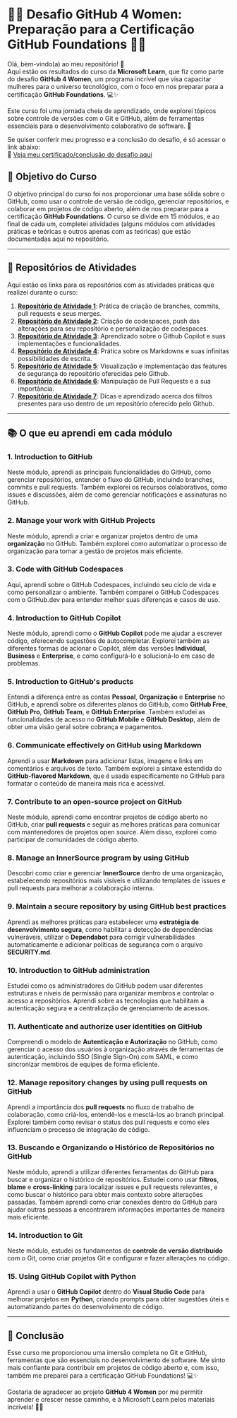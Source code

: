# 💫👾 Desafio GitHub 4 Women: Preparação para a Certificação GitHub Foundations 👾💫

Olá, bem-vindo(a) ao meu repositório! 🎉 <br> 
Aqui estão os resultados do curso da **Microsoft Learn**, que fiz como parte do desafio **GitHub 4 Women**, um programa incrível que visa capacitar mulheres para o universo tecnológico, com o foco em nos preparar para a certificação **GitHub Foundations**. 💻✨

Este curso foi uma jornada cheia de aprendizado, onde explorei tópicos sobre controle de versões com o Git e GitHub, além de ferramentas essenciais para o desenvolvimento colaborativo de software. 🌱

Se quiser conferir meu progresso e a conclusão do desafio, é só acessar o link abaixo: <br>
🔗 <a target="_blank" href="https://learn.microsoft.com/api/achievements/share/en-us/AnaLuizadeLacerda-7531/E5TWHA7P?sharingId=52D3930F37123B27">Veja meu certificado/conclusão do desafio aqui</a>


## 🎯 Objetivo do Curso

O objetivo principal do curso foi nos proporcionar uma base sólida sobre o GitHub, como usar o controle de versão de código, gerenciar repositórios, e colaborar em projetos de código aberto, além de nos preparar para a certificação **GitHub Foundations**. O curso se divide em 15 módulos, e ao final de cada um, completei atividades (alguns módulos com atividades práticas e teóricas e outros apenas com as teóricas) que estão documentadas aqui no repositório.

---

## 📝 Repositórios de Atividades

Aqui estão os links para os repositórios com as atividades práticas que realizei durante o curso:

1. **[Repositório de Atividade 1](https://github.com/delacerdaq/skills-introduction-to-github)**: Prática de criação de branches, commits, pull requests e seus merges.
2. **[Repositório de Atividade 2](https://github.com/delacerdaq/skills-code-with-codespaces)**: Criação de codespaces, push das alterações para seu repositório e personalização de           codespaces.
3. **[Repositório de Atividade 3](https://github.com/delacerdaq/skills-getting-started-with-github-copilot)**: Aprendizado sobre o Github Copilot e suas implementações e                     funcionalidades.
4. **[Repositório de Atividade 4](https://github.com/delacerdaq/skills-communicate-using-markdown)**: Prática sobre os Markdowns e suas infinitas possibilidades de escrita.
5. **[Repositório de Atividade 5](https://github.com/delacerdaq/skills-secure-repository-supply-chain)**: Visualização e implementação das features de segurança do repositório             oferecidas pelo Github.
6. **[Repositório de Atividade 6](https://github.com/delacerdaq/skills-review-pull-requests)**: Manipulação de Pull Requests e a sua importância.
7. **[Repositório de Atividade 7](https://github.com/delacerdaq/skills-connect-the-dots)**: Dicas e aprendizado acerca dos filtros presentes para uso dentro de um repositório oferecido    pelo Github.

---

## 📚 O que eu aprendi em cada módulo

### 1. **Introduction to GitHub**
   Neste módulo, aprendi as principais funcionalidades do GitHub, como gerenciar repositórios, entender o fluxo do GitHub, incluindo branches, commits e pull requests. Também explorei os recursos colaborativos, como issues e discussões, além de como gerenciar notificações e assinaturas no GitHub.

### 2. **Manage your work with GitHub Projects**
   Neste módulo, aprendi a criar e organizar projetos dentro de uma **organização** no GitHub. Também explorei como automatizar o processo de organização para tornar a gestão de projetos mais eficiente.

### 3. **Code with GitHub Codespaces**
   Aqui, aprendi sobre o GitHub Codespaces, incluindo seu ciclo de vida e como personalizar o ambiente. Também comparei o GitHub Codespaces com o GitHub.dev para entender melhor suas diferenças e casos de uso.

### 4. **Introduction to GitHub Copilot**
   Neste módulo, aprendi como o **GitHub Copilot** pode me ajudar a escrever código, oferecendo sugestões de autocompletar. Explorei também as diferentes formas de acionar o Copilot, além das versões **Individual**, **Business** e **Enterprise**, e como configurá-lo e solucioná-lo em caso de problemas.

### 5. **Introduction to GitHub's products**
   Entendi a diferença entre as contas **Pessoal**, **Organização** e **Enterprise** no GitHub, e aprendi sobre os diferentes planos do GitHub, como **GitHub Free**, **GitHub Pro**, **GitHub Team**, e **GitHub Enterprise**. Também estudei as funcionalidades de acesso no **GitHub Mobile** e **GitHub Desktop**, além de obter uma visão geral sobre cobrança e pagamentos.

### 6. **Communicate effectively on GitHub using Markdown**
   Aprendi a usar **Markdown** para adicionar listas, imagens e links em comentários e arquivos de texto. Também explorei a sintaxe estendida do **GitHub-flavored Markdown**, que é usada especificamente no GitHub para formatar o conteúdo de maneira mais rica e acessível.

### 7. **Contribute to an open-source project on GitHub**
   Neste módulo, aprendi como encontrar projetos de código aberto no GitHub, criar **pull requests** e seguir as melhores práticas para comunicar com mantenedores de projetos open source. Além disso, explorei como participar de comunidades de código aberto.

### 8. **Manage an InnerSource program by using GitHub**
   Descobri como criar e gerenciar **InnerSource** dentro de uma organização, estabelecendo repositórios mais visíveis e utilizando templates de issues e pull requests para melhorar a colaboração interna.

### 9. **Maintain a secure repository by using GitHub best practices**
   Aprendi as melhores práticas para estabelecer uma **estratégia de desenvolvimento segura**, como habilitar a detecção de dependências vulneráveis, utilizar o **Dependabot** para corrigir vulnerabilidades automaticamente e adicionar políticas de segurança com o arquivo **SECURITY.md**.

### 10. **Introduction to GitHub administration**
   Estudei como os administradores do GitHub podem usar diferentes estruturas e níveis de permissão para organizar membros e controlar o acesso a repositórios. Aprendi sobre as tecnologias que habilitam a autenticação segura e a centralização de gerenciamento de acessos.

### 11. **Authenticate and authorize user identities on GitHub**
   Compreendi o modelo de **Autenticação e Autorização** no GitHub, como gerenciar o acesso dos usuários à organização através de ferramentas de autenticação, incluindo SSO (Single Sign-On) com SAML, e como sincronizar membros de equipes de forma eficiente.

### 12. **Manage repository changes by using pull requests on GitHub**
   Aprendi a importância dos **pull requests** no fluxo de trabalho de colaboração, como criá-los, entendê-los e mesclá-los ao branch principal. Explorei também como revisar o status dos pull requests e como eles influenciam o processo de integração de código.

### 13. **Buscando e Organizando o Histórico de Repositórios no GitHub**
   Neste módulo, aprendi a utilizar diferentes ferramentas do GitHub para buscar e organizar o histórico de repositórios. Estudei como usar **filtros**, **blame** e **cross-linking** para localizar issues e pull requests relevantes, e como buscar o histórico para obter mais contexto sobre alterações passadas. Também aprendi como criar conexões dentro do GitHub para ajudar outras pessoas a encontrarem informações importantes de maneira mais eficiente.

### 14. **Introduction to Git**
   Neste módulo, estudei os fundamentos de **controle de versão distribuído** com o Git, como criar projetos Git e configurar e fazer alterações no código.

### 15. **Using GitHub Copilot with Python**
   Aprendi a usar o **GitHub Copilot** dentro do **Visual Studio Code** para melhorar projetos em **Python**, criando prompts para obter sugestões úteis e automatizando partes do desenvolvimento de código.

---

## 🚀 Conclusão

Esse curso me proporcionou uma imersão completa no Git e GitHub, ferramentas que são essenciais no desenvolvimento de software. Me sinto mais confiante para contribuir em projetos de código aberto e, com isso, também me preparei para a certificação GitHub Foundations! 💻✨

Gostaria de agradecer ao projeto **GitHub 4 Women** por me permitir aprender e crescer nesse caminho, e à Microsoft Learn pelos materiais incríveis! 📑✨

